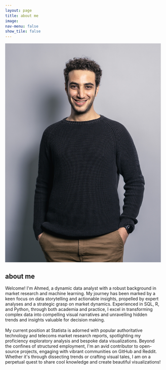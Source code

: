```yaml
---
layout: page
title: about me
image: 
nav-menu: false
show_tile: false
---
```


<!-- <img src="assets\images\DSC02887 - Copy.JPG" alt=""> -->

<section><div class="inner"><span class="image right"><img src="assets\images\DSC02886_F.jpg" alt=""></span><p><h2>about me</h2>Welcome! I'm Ahmed, a dynamic data analyst with a robust background in market research and machine learning. My journey has been marked by a keen focus on data storytelling and actionable insights, propelled by expert analyses and a strategic grasp on market dynamics. Experienced in SQL, R, and Python, through both academia and practice, I excel in transforming complex data into compelling visual narratives and unravelling hidden trends and insights valuable for decision making.
<br><br>
My current position at Statista is adorned with popular authoritative technology and telecoms market research reports, spotlighting my proficiency exploratory analysis and bespoke data visualizations. Beyond the confines of structured employment, I'm an avid contributor to open-source projects, engaging with vibrant communities on GitHub and Reddit. Whether it's through dissecting trends or crafting visual tales, I am on a perpetual quest to share cool knowledge and create beautiful visualizations!</p></div></section>
